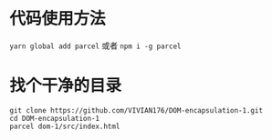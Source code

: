 # 代码使用方法
``` yarn global add parcel ```
  或者 ```npm i -g parcel```
# 找个干净的目录
  ```
  git clone https://github.com/VIVIAN176/DOM-encapsulation-1.git
  cd DOM-encapsulation-1
  parcel dom-1/src/index.html
  ```
